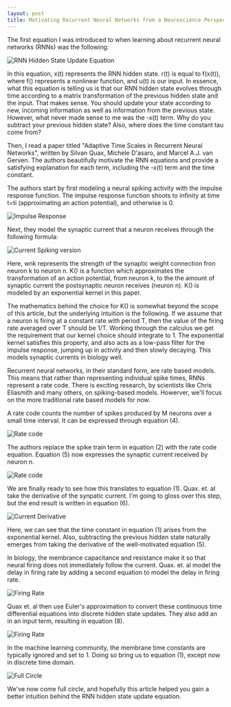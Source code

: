 ```yaml
---
layout: post
title: Motivating Recurrent Neural Networks from a Neuroscience Perspective 
---
```


The first equation I was introduced to when learning about recurrent neural networks (RNNs) was the following: 

![RNN Hidden State Update Equation](/images/IMG-2557.jpg) 


In this equation, x(t) represents the RNN hidden state. r(t) is equal to f(x(t)), where f() represents a nonlinear function, and u(t) is our input. In essence, what this equation is telling us is that our RNN hidden state evolves through time according  to a matrix transformation of the previous hidden state and the input. That makes sense. You should update your state according to new, incoming information as well as information from the previous state. However, what never made sense to me was the -x(t) term. Why do you subtract your previous hidden state? Also, where does the time constant tau come from?

Then, I read a paper titled "Adaptive Time Scales in Recurrent Neural Networks", written by Silvan Quax, Michele D'asaro, and Marcel A.J. van Gerven. The authors beautifully motivate the RNN equations and provide a satisfying explanation for each term, including the -x(t) term and the time constant.  

The authors start by first modeling a neural spiking activity with the impulse response function. The impulse response function shoots to infinity at time t=ti (approximating an action potential), and otherwise is 0. 

![Impulse Response](/images/IMG-2558.jpg) 

Next, they model the synaptic current that a neuron receives through the following formula:

![Current Spiking version](/images/IMG-2559.jpg) 

Here, wnk represents the strength of the synaptic weight connection fron neuron k to neuron n. K() is a function which approximates the transformation of an action potential, from neuron k, to the the amount of synaptic current the postsynaptic neuron receives (neuron n). K() is modeled by an exponential kernel in this paper. 

The mathematics behind the choice for K() is somewhat beyond the scope of this article, but the underlying intuition is the following. If we assume that a neuron is firing at a constant rate with period T, then the value of the firing rate averaged over T should be 1/T. Working through the calculus we get the requirement that our kernel choice should integrate to 1. The exponential kernel satisfies this property, and also acts as a low-pass filter for the impulse response, jumping up in activity and then slowly decaying. This models synaptic currents in biology well. 


Recurrent neural networks, in their standard form, are rate based models. This means that rather than representing individual spike times, RNNs represent a rate code. There is exciting research, by scientists like Chris Eliasmith and many others, on spiking-based models. Howerver, we'll focus on the more traditional rate based models for now. 

A rate code counts the number of spikes produced by M neurons over a small time interval. It can be expressed through equation (4). 


![Rate code](/images/IMG-2562.jpg) 

The authors replace the spike train term in equation (2) with the rate code equation. Equation (5) now expresses the synaptic current received by neuron n. 

![Rate code](/images/IMG-2563.jpg) 

We are finally ready to see how this translates to equation (1). Quax. et. al take the derivative of the synpatic current. I'm going to gloss over this step, but the end result is written in equation (6). 

![Current Derivative](/images/IMG-2564.jpg) 

Here, we can see that the time constant in equation (1) arises from the exponential kernel. Also, subtracting the previous hidden state naturally emerges from taking the derivative of the well-motivated equation (5). 

In biology, the membrance capacitance and resistance make it so that neural firing does not immediately follow the current. Quax. et. al model the delay in firing rate by adding a second equation to model the delay in firing rate. 

![Firing Rate](/images/IMG-2565.jpg) 

Quax et. al then use Euler's approximation to convert these continuous time differential equations into discrete hidden state updates. They also add an in an input term, resulting in equation (8).


![Firing Rate](/images/IMG-2568.jpg) 

In the machine learning community, the membrane time constants are typically ignored and set to 1. Doing so bring us to equation (1), except now in discrete time domain. 

![Full Circle](/images/IMG-2567.jpg) 

We've now come full circle, and hopefully this article helped you gain a better intuition behind the RNN hidden state update equation. 




